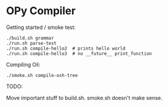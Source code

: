 OPy Compiler
============

Getting started / smoke test:

    ./build.sh grammar
    ./run.sh parse-test
    ./run.sh compile-hello2  # prints hello world
    ./run.sh compile-hello3  # no __future__ print_function

Compiling Oil:

    ./smoke.sh compile-osh-tree 

TODO:

Move important stuff to build.sh.  smoke.sh doesn't make sense.

